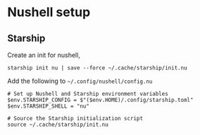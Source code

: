 # Nushell setup

## Starship

Create an init for nushell,

```nu
starship init nu | save --force ~/.cache/starship/init.nu
```

Add the following to `~/.config/nushell/config.nu`

```nu
# Set up Nushell and Starship environment variables
$env.STARSHIP_CONFIG = $"($env.HOME)/.config/starship.toml"
$env.STARSHIP_SHELL = "nu"

# Source the Starship initialization script
source ~/.cache/starship/init.nu
```
